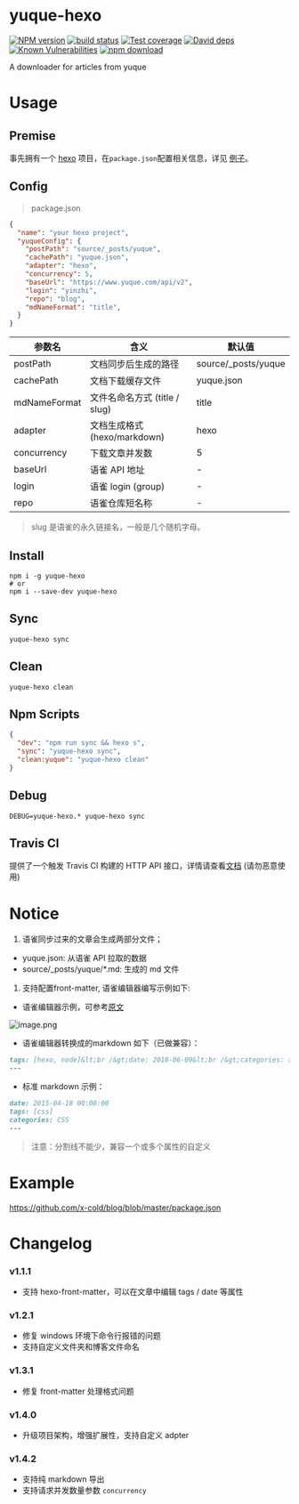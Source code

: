# yuque-hexo

[![NPM version][npm-image]][npm-url]
[![build status][travis-image]][travis-url]
[![Test coverage][codecov-image]][codecov-url]
[![David deps][david-image]][david-url]
[![Known Vulnerabilities][snyk-image]][snyk-url]
[![npm download][download-image]][download-url]

[npm-image]: https://img.shields.io/npm/v/yuque-hexo.svg?style=flat-square
[npm-url]: https://npmjs.org/package/yuque-hexo
[travis-image]: https://img.shields.io/travis/x-cold/yuque-hexo.svg?style=flat-square
[travis-url]: https://travis-ci.org/x-cold/yuque-hexo
[codecov-image]: https://codecov.io/gh/x-cold/yuque-hexo/branch/master/graph/badge.svg
[codecov-url]: https://codecov.io/gh/x-cold/yuque-hexo
[david-image]: https://img.shields.io/david/x-cold/yuque-hexo.svg?style=flat-square
[david-url]: https://david-dm.org/x-cold/yuque-hexo
[snyk-image]: https://snyk.io/test/npm/yuque-hexo/badge.svg?style=flat-square
[snyk-url]: https://snyk.io/test/npm/yuque-hexo
[download-image]: https://badgen.net/npm/dt/yuque-hexo
[download-url]: https://npmjs.org/package/yuque-hexo

A downloader for articles from yuque

# Usage

## Premise

事先拥有一个 [hexo](https://github.com/hexojs/hexo) 项目，在`package.json`配置相关信息，详见 [例子](#Example)。

## Config

> package.json

```json
{
  "name": "your hexo project",
  "yuqueConfig": {
    "postPath": "source/_posts/yuque",
    "cachePath": "yuque.json",
    "adapter": "hexo",
    "concurrency": 5,
    "baseUrl": "https://www.yuque.com/api/v2",
    "login": "yinzhi",
    "repo": "blog",
    "mdNameFormat": "title",
  }
}
```

| 参数名 | 含义 | 默认值 |
| --- | --- | --- |
| postPath | 文档同步后生成的路径 | source/_posts/yuque |
| cachePath | 文档下载缓存文件 | yuque.json |
| mdNameFormat | 文件名命名方式 (title / slug) | title |
| adapter | 文档生成格式 (hexo/markdown) | hexo |
| concurrency | 下载文章并发数 | 5 |
| baseUrl | 语雀 API 地址 | - |
| login | 语雀 login (group) | - |
| repo | 语雀仓库短名称 | - |

> slug 是语雀的永久链接名，一般是几个随机字母。

## Install

```
npm i -g yuque-hexo
# or
npm i --save-dev yuque-hexo
```

## Sync

```
yuque-hexo sync
```

## Clean

```
yuque-hexo clean
```

## Npm Scripts

```json
{
  "dev": "npm run sync && hexo s",
  "sync": "yuque-hexo sync",
  "clean:yuque": "yuque-hexo clean"
}
```

## Debug

```
DEBUG=yuque-hexo.* yuque-hexo sync
```

## Travis CI

提供了一个触发 Travis CI 构建的 HTTP API 接口，详情请查看[文档](https://github.com/x-cold/aliyun-function/tree/master/travis_ci) (请勿恶意使用)

# Notice

1. 语雀同步过来的文章会生成两部分文件；

* yuque.json: 从语雀 API 拉取的数据
* source/_posts/yuque/*.md: 生成的 md 文件

1. 支持配置front-matter, 语雀编辑器编写示例如下:

* 语雀编辑器示例，可参考[原文](https://www.yuque.com/u46795/blog/dlloc7)

![image.png](https://cdn.nlark.com/yuque/0/2019/png/103147/1549081824097-9a70a577-c0a7-480d-adf1-81fb2f259938.png#align=left&display=inline&height=382&linkTarget=_blank&name=image.png&originHeight=764&originWidth=1650&size=134251&width=825)<br />

* 语雀编辑器转换成的markdown 如下（已做兼容）：

```markdown
tags: [hexo, node]&lt;br /&gt;date: 2018-06-09&lt;br /&gt;categories: 前端
---
```

* 标准 markdown 示例：

```markdown
date: 2015-04-18 00:00:00
tags: [css]
categories: CSS 
---
```

> 注意：分割线不能少，兼容一个或多个属性的自定义

# Example

https://github.com/x-cold/blog/blob/master/package.json

# Changelog

### v1.1.1

- 支持 hexo-front-matter，可以在文章中编辑 tags / date 等属性

### v1.2.1

- 修复 windows 环境下命令行报错的问题
- 支持自定义文件夹和博客文件命名

### v1.3.1

- 修复 front-matter 处理格式问题

### v1.4.0

- 升级项目架构，增强扩展性，支持自定义 adpter

### v1.4.2

- 支持纯 markdown 导出
- 支持请求并发数量参数 `concurrency`
